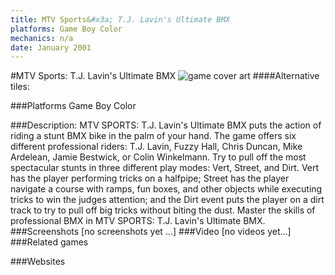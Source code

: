 ```yaml
---
title: MTV Sports&#x3a; T.J. Lavin's Ultimate BMX
platforms: Game Boy Color
mechanics: n/a
date: January 2001
---
```

#MTV Sports: T.J. Lavin's Ultimate BMX
![game cover art](//images.igdb.com/igdb/image/upload/t_cover_big/xhrytelazx0uxfebtid6.jpg "Logo Title Text 1")
####Alternative tiles:

###Platforms
Game Boy Color

###Description:
MTV SPORTS: T.J. Lavin's Ultimate BMX puts the action of riding a stunt BMX bike in the palm of your hand. The game offers six different professional riders: T.J. Lavin, Fuzzy Hall, Chris Duncan, Mike Ardelean, Jamie Bestwick, or Colin Winkelmann. Try to pull off the most spectacular stunts in three different play modes: Vert, Street, and Dirt. Vert has the player performing tricks on a halfpipe; Street has the player navigate a course with ramps, fun boxes, and other objects while executing tricks to win the judges attention; and the Dirt event puts the player on a dirt track to try to pull off big tricks without biting the dust. Master the skills of professional BMX in MTV SPORTS: T.J. Lavin's Ultimate BMX.
###Screenshots
[no screenshots yet ...]
###Video
[no videos yet...]
###Related games

###Websites

